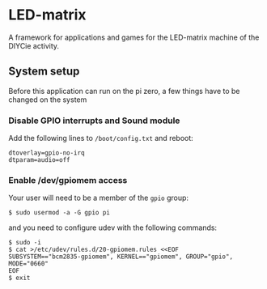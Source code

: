 # LED-matrix
A framework for applications and games for the LED-matrix machine of the DIYCie activity.

## System setup
Before this application can run on the pi zero, a few things have to be changed on the system

### Disable GPIO interrupts and Sound module

Add the following lines to `/boot/config.txt` and reboot:
```
dtoverlay=gpio-no-irq
dtparam=audio=off
```

### Enable /dev/gpiomem access
Your user will need to be a member of the `gpio` group:
```console
$ sudo usermod -a -G gpio pi
```
and you need to configure udev with the following commands:
```console
$ sudo -i
$ cat >/etc/udev/rules.d/20-gpiomem.rules <<EOF
SUBSYSTEM=="bcm2835-gpiomem", KERNEL=="gpiomem", GROUP="gpio", MODE="0660"
EOF
$ exit
```

